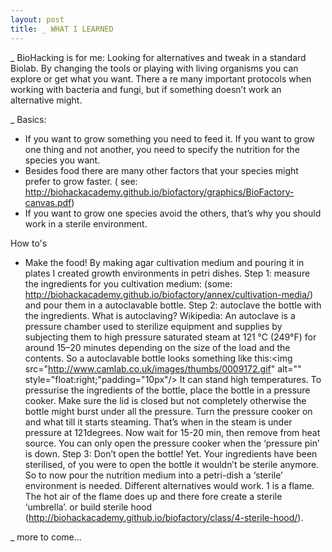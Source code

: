 ```yaml
---
layout: post
title: _ WHAT I LEARNED
---
```

_ BioHacking is for me:
Looking for alternatives and tweak in a standard Biolab. By changing the tools or playing with living organisms you can explore or get what you want. There a re many important protocols when working with bacteria and fungi, but if something doesn’t work an alternative might. 

_ Basics:
- If you want to grow something you need to feed it. If you want to grow one thing and not another, you need to specify the nutrition for the species you want.
- Besides food there are many other factors that your species might prefer to grow faster. ( see: http://biohackacademy.github.io/biofactory/graphics/BioFactory-canvas.pdf)
- If you want to grow one species avoid the others, that’s why you should work in a sterile environment. 

How to's
- Make the food! By making agar cultivation medium and pouring it in plates I created growth environments in petri dishes.
Step 1: measure the ingredients for you cultivation medium: (some: http://biohackacademy.github.io/biofactory/annex/cultivation-media/) and pour them in a autoclavable bottle.
Step 2: autoclave the bottle with the ingredients. What is autoclaving? Wikipedia: An autoclave is a pressure chamber used to sterilize equipment and supplies by subjecting them to high pressure saturated steam at 121 °C (249°F) for around 15–20 minutes depending on the size of the load and the contents.
So a autoclavable bottle looks something like this:<img src="http://www.camlab.co.uk/images/thumbs/0009172.gif" alt="" style="float:right;"padding="10px"/> 
It can stand high temperatures. To pressurise the ingredients of the bottle, place the bottle in a pressure cooker. Make sure the lid is closed but not completely otherwise the bottle might burst under all the pressure. Turn the pressure cooker on and what till it starts steaming. That’s when in the steam is under pressure at 121degrees. Now wait for 15-20 min, then remove from heat source. You can only open the pressure cooker when the ‘pressure pin’ is down. 
Step 3: Don’t open the bottle! Yet. Your ingredients have been sterilised, of you were to open the bottle it wouldn’t be sterile anymore. So to now pour the nutrition medium into a petri-dish a ‘sterile’ environment is needed. Different alternatives would work. 1 is a flame. The hot air of the flame does up and there fore create a sterile ‘umbrella’. 
 or build sterile hood (http://biohackacademy.github.io/biofactory/class/4-sterile-hood/).

_ more to come...
